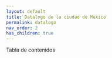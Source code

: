 ```yaml
---
layout: default
title: Datalogo de la ciudad de México
permalink: datalogo
nav_order: 2
has_children: true
---
```


Tabla de contenidos
